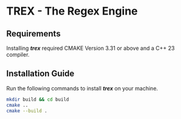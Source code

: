 # TREX - The Regex Engine
## Requirements
Installing ***trex*** required CMAKE Version 3.31 or above and a C++ 23 compiler.
## Installation Guide
Run the following commands to install ***trex*** on your machine.
```sh
mkdir build && cd build
cmake ..
cmake --build .
```